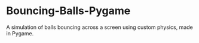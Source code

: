 # Bouncing-Balls-Pygame
A simulation of balls bouncing across a screen using custom physics, made in Pygame.
